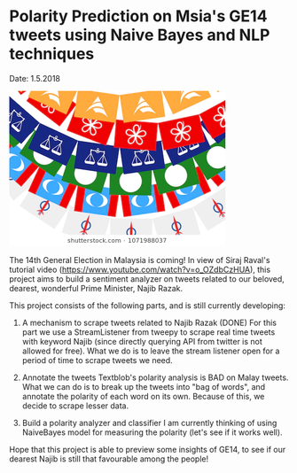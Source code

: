 # Polarity Prediction on Msia's GE14 tweets using Naive Bayes and NLP techniques
Date: 1.5.2018

!['GE14 is coming! Make a difference by voting!'](ge14.jpg)

The 14th General Election in Malaysia is coming!
In view of Siraj Raval's tutorial video (https://www.youtube.com/watch?v=o_OZdbCzHUA), this project aims to build a sentiment analyzer on tweets related to our beloved, dearest, wonderful Prime Minister, Najib Razak.

This project consists of the following parts, and is still currently developing:

1. A mechanism to scrape tweets related to Najib Razak (DONE)
For this part we use a StreamListener from tweepy to scrape real time tweets with keyword Najib (since directly querying API from twitter is not allowed for free). What we do is to leave the stream listener open for a period of time to scrape tweets we need.

2. Annotate the tweets
Textblob's polarity analysis is BAD on Malay tweets. What we can do is to break up the tweets into "bag of words", and annotate the polarity of each word on its own. Because of this, we decide to scrape lesser data.

3. Build a polarity analyzer and classifier
I am currently thinking of using NaiveBayes model for measuring the polarity (let's see if it works well).

Hope that this project is able to preview some insights of GE14, to see if our dearest Najib is still that favourable among the people!